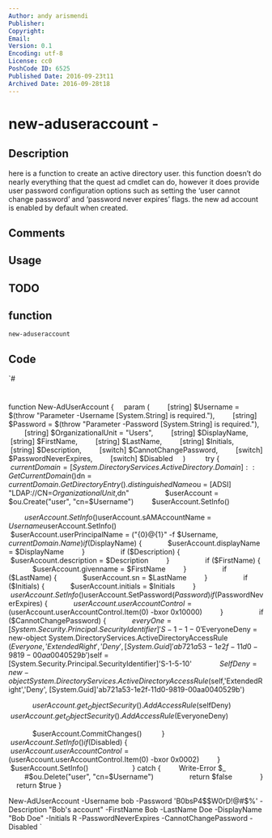 ```yaml
---
Author: andy arismendi
Publisher: 
Copyright: 
Email: 
Version: 0.1
Encoding: utf-8
License: cc0
PoshCode ID: 6525
Published Date: 2016-09-23t11
Archived Date: 2016-09-28t18
---
```


# new-aduseraccount - 

## Description

here is a function to create an active directory user. this function doesn’t do nearly everything that the quest ad cmdlet can do, however it does provide user password configuration options such as setting the ‘user cannot change password’ and ‘password never expires’ flags. the new ad account is enabled by default when created.

## Comments



## Usage



## TODO



## function

`new-aduseraccount`

## Code

`#
 #
 function New-AdUserAccount {
     param (
         [string] $Username = $(throw "Parameter -Username [System.String] is required."),
         [string] $Password = $(throw "Parameter -Password [System.String] is required."),
         [string] $OrganizationalUnit = "Users",
         [string] $DisplayName,
         [string] $FirstName,
         [string] $LastName,
         [string] $Initials,
         [string] $Description,
         [switch] $CannotChangePassword,
         [switch] $PasswordNeverExpires,
         [switch] $Disabled
     )
     
     try {
         $currentDomain = [System.DirectoryServices.ActiveDirectory.Domain]::GetCurrentDomain()
         $dn = $currentDomain.GetDirectoryEntry().distinguishedName
         $ou = [ADSI] "LDAP://CN=$OrganizationalUnit,$dn"
         
         $userAccount = $ou.Create("user", "cn=$Username")
         $userAccount.SetInfo()
 
         $userAccount.SetInfo()
         
         $userAccount.sAMAccountName = $Username
         $userAccount.SetInfo()
         
         $userAccount.userPrincipalName = ("{0}@{1}" -f $Username, $currentDomain.Name)
         if ($DisplayName) {
             $userAccount.displayName = $DisplayName
         }
         
         if ($Description) {
             $userAccount.description = $Description
         }
         
         if ($FirstName) {
             $userAccount.givenname = $FirstName
         }
         
         if ($LastName) {
             $userAccount.sn = $LastName
         }
         
         if ($Initials) {
             $userAccount.initials = $Initials
         }
         $userAccount.SetInfo()
         
         $userAccount.SetPassword($Password)
         
         if ($PasswordNeverExpires) {
             $userAccount.userAccountControl = ($userAccount.userAccountControl.Item(0) -bxor 0x10000)
         }
         
         if ($CannotChangePassword) {
             $everyOne = [System.Security.Principal.SecurityIdentifier]'S-1-1-0' 
             $EveryoneDeny = new-object System.DirectoryServices.ActiveDirectoryAccessRule ($Everyone,'ExtendedRight','Deny', [System.Guid]'ab721a53-1e2f-11d0-9819-00aa0040529b')
              
             $self = [System.Security.Principal.SecurityIdentifier]'S-1-5-10' 
             $SelfDeny = new-object System.DirectoryServices.ActiveDirectoryAccessRule ($self,'ExtendedRight','Deny', [System.Guid]'ab721a53-1e2f-11d0-9819-00aa0040529b') 
 
             $userAccount.get_ObjectSecurity().AddAccessRule($selfDeny) 
             $userAccount.get_ObjectSecurity().AddAccessRule($EveryoneDeny) 
 
             $userAccount.CommitChanges() 
         }
         $userAccount.SetInfo()
         
         if ($Disabled) {
             $userAccount.userAccountControl = ($userAccount.userAccountControl.Item(0) -bxor 0x0002)
         }
         $userAccount.SetInfo()
                 
     } catch {
         Write-Error $_
                 
         #$ou.Delete("user", "cn=$Username")
         
         return $false
         
     }
     return $true
 }
 
 New-AdUserAccount -Username bob -Password 'B0bsP4$$W0rD!@#$%' -Description "Bob's account" -FirstName Bob -LastName Doe -DisplayName "Bob Doe" -Initials R -PasswordNeverExpires -CannotChangePassword -Disabled
`

